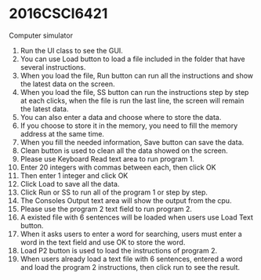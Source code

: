 # 2016CSCI6421
Computer simulator
1. Run the UI class to see the GUI.
2. You can use Load button to load a file included in the folder that have several instructions.
3. When you load the file, Run button can run all the instructions and show the latest data on the screen.
4. When you load the file, SS button can run the instructions step by step at each clicks, when the file is run the last line, the screen will remain the latest data.
5. You can also enter a data and choose where to store the data.
6. If you choose to store it in the memory, you need to fill the memory address at the same time.
7. When you fill the needed information, Save button can save the data.
8. Clean button is used to clean all the data showed on the screen.
9. Please use Keyboard Read text area to run program 1.
10. Enter 20 integers with commas between each, then click OK
11. Then enter 1 integer and click OK
12. Click Load to save all the data.
13. Click Run or SS to run all of the program 1 or step by step.
14. The Consoles Output text area will show the output from the cpu.
15. Please use the program 2 text field to run program 2.
16. A existed file with 6 sentences will be loaded when users use Load Text button.
17. When it asks users to enter a word for searching, users must enter a word in the text field and use OK to store the word.
18. Load P2 button is used to load the instructions of program 2.
19. When users already load a text file with 6 sentences, entered a word and load the program 2 instructions, then click run to see the result.